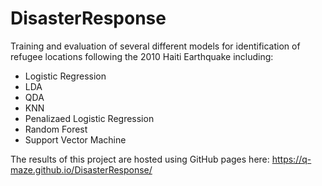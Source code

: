 # DisasterResponse

Training and evaluation of several different models for identification of refugee locations following the 2010 Haiti Earthquake including:

* Logistic Regression
* LDA
* QDA
* KNN
* Penalizaed Logistic Regression
* Random Forest
* Support Vector Machine

The results of this project are hosted using GitHub pages here: https://q-maze.github.io/DisasterResponse/
